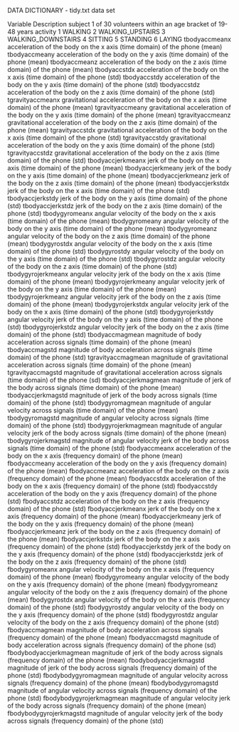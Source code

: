 DATA DICTIONARY - tidy.txt data set

Variable	              		Description
subject                     1 of 30 volunteers within an age bracket of 19-48 years
activity										1 WALKING 2 WALKING_UPSTAIRS 3 WALKING_DOWNSTAIRS 4 SITTING 5 STANDING 6 LAYING
tbodyaccmeanx  	            acceleration of the body on the x axis (time domain) of the phone (mean)
tbodyaccmeany  	            acceleration of the body on the y axis (time domain) of the phone (mean)
tbodyaccmeanz  	            acceleration of the body on the z axis (time domain) of the phone (mean)
tbodyaccstdx  	            acceleration of the body on the x axis (time domain) of the phone (std)
tbodyaccstdy  	            acceleration of the body on the y axis (time domain) of the phone (std)
tbodyaccstdz	              acceleration of the body on the z axis (time domain) of the phone (std)
tgravityaccmeanx 	          gravitational acceleration of the body on the x axis (time domain) of the phone (mean)
tgravityaccmeany 	          gravitational acceleration of the body on the y axis (time domain) of the phone (mean)
tgravityaccmeanz 	          gravitational acceleration of the body on the z axis (time domain) of the phone (mean)
tgravityaccstdx  	          gravitational acceleration of the body on the x axis (time domain) of the phone (std)
tgravityaccstdy  	          gravitational acceleration of the body on the y axis (time domain) of the phone (std)
tgravityaccstdz	            gravitational acceleration of the body on the z axis (time domain) of the phone (std)
tbodyaccjerkmeanx 	        jerk of the body on the x axis (time domain) of the phone (mean)
tbodyaccjerkmeany 	        jerk of the body on the y axis (time domain) of the phone (mean)
tbodyaccjerkmeanz 	        jerk of the body on the z axis (time domain) of the phone (mean)
tbodyaccjerkstdx 	          jerk of the body on the x axis (time domain) of the phone (std)
tbodyaccjerkstdy 	          jerk of the body on the y axis (time domain) of the phone (std)
tbodyaccjerkstdz	          jerk of the body on the z axis (time domain) of the phone (std)
tbodygyromeanx 	            angular velocity of the body on the x axis (time domain) of the phone (mean)
tbodygyromeany 	            angular velocity of the body on the y axis (time domain) of the phone (mean)
tbodygyromeanz 	            angular velocity of the body on the z axis (time domain) of the phone (mean)
tbodygyrostdx  	            angular velocity of the body on the x axis (time domain) of the phone (std)
tbodygyrostdy  	            angular velocity of the body on the y axis (time domain) of the phone (std)
tbodygyrostdz 	            angular velocity of the body on the z axis (time domain) of the phone (std)
tbodygyrojerkmeanx 	        angular velocity jerk of the body on the x axis (time domain) of the phone (mean)
tbodygyrojerkmeany 	        angular velocity jerk of the body on the y axis (time domain) of the phone (mean)
tbodygyrojerkmeanz 	        angular velocity jerk of the body on the z axis (time domain) of the phone (mean)
tbodygyrojerkstdx 	        angular velocity jerk of the body on the x axis (time domain) of the phone (std)
tbodygyrojerkstdy 	        angular velocity jerk of the body on the y axis (time domain) of the phone (std)
tbodygyrojerkstdz	          angular velocity jerk of the body on the z axis (time domain) of the phone (std)
tbodyaccmagmean  	          magnitude of body acceleration across signals (time domain) of the phone (mean)
tbodyaccmagstd 	            magnitude of body acceleration across signals (time domain) of the phone (std)
tgravityaccmagmean  	      magnitude of gravitational acceleration across signals (time domain) of the phone (mean)
tgravityaccmagstd 	        magnitude of gravitational acceleration across signals (time domain) of the phone (sd)
tbodyaccjerkmagmean 	      magnitude of jerk of the body across signals (time domain) of the phone (mean)
tbodyaccjerkmagstd 	        magnitude of jerk of the body across signals (time domain) of the phone (std)
tbodygyromagmean  	        magnitude of angular velocity across signals (time domain) of the phone (mean)
tbodygyromagstd 	          magnitude of angular velocity across signals (time domain) of the phone (std)
tbodygyrojerkmagmean 	      magnitude of angular velocity jerk of the body across signals (time domain) of the phone (mean)
tbodygyrojerkmagstd 	      magnitude of angular velocity jerk of the body across signals (time domain) of the phone (std)
fbodyaccmeanx  	            acceleration of the body on the x axis (frequency domain) of the phone (mean)
fbodyaccmeany  	            acceleration of the body on the y axis (frequency domain) of the phone (mean)
fbodyaccmeanz  	            acceleration of the body on the z axis (frequency domain) of the phone (mean)
fbodyaccstdx  	            acceleration of the body on the x axis (frequency domain) of the phone (std)
fbodyaccstdy  	            acceleration of the body on the y axis (frequency domain) of the phone (std)
fbodyaccstdz	              acceleration of the body on the z axis (frequency domain) of the phone (std)
fbodyaccjerkmeanx 	        jerk of the body on the x axis (frequency domain) of the phone (mean)
fbodyaccjerkmeany 	        jerk of the body on the y axis (frequency domain) of the phone (mean)
fbodyaccjerkmeanz 	        jerk of the body on the z axis (frequency domain) of the phone (mean)
fbodyaccjerkstdx 	          jerk of the body on the x axis (frequency domain) of the phone (std)
fbodyaccjerkstdy 	          jerk of the body on the y axis (frequency domain) of the phone (std)
fbodyaccjerkstdz	          jerk of the body on the z axis (frequency domain) of the phone (std)
fbodygyromeanx 	            angular velocity of the body on the x axis (frequency domain) of the phone (mean)
fbodygyromeany 	            angular velocity of the body on the y axis (frequency domain) of the phone (mean)
fbodygyromeanz 	            angular velocity of the body on the z axis (frequency domain) of the phone (mean)
fbodygyrostdx  	            angular velocity of the body on the x axis (frequency domain) of the phone (std)
fbodygyrostdy  	            angular velocity of the body on the y axis (frequency domain) of the phone (std)
fbodygyrostdz	              angular velocity of the body on the z axis (frequency domain) of the phone (std)
fbodyaccmagmean  	          magnitude of body acceleration across signals (frequency domain) of the phone (mean)
fbodyaccmagstd 	            magnitude of body acceleration across signals (frequency domain) of the phone (sd)
fbodybodyaccjerkmagmean     magnitude of jerk of the body across signals (frequency domain) of the phone (mean)
fbodybodyaccjerkmagstd 	    magnitude of jerk of the body across signals (frequency domain) of the phone (std)
fbodybodygyromagmean 	      magnitude of angular velocity across signals (frequency domain) of the phone (mean)
fbodybodygyromagstd 	      magnitude of angular velocity across signals (frequency domain) of the phone (std)
fbodybodygyrojerkmagmean    magnitude of angular velocity jerk of the body across signals (frequency domain) of the phone (mean)
fbodybodygyrojerkmagstd     magnitude of angular velocity jerk of the body across signals (frequency domain) of the phone (std)






